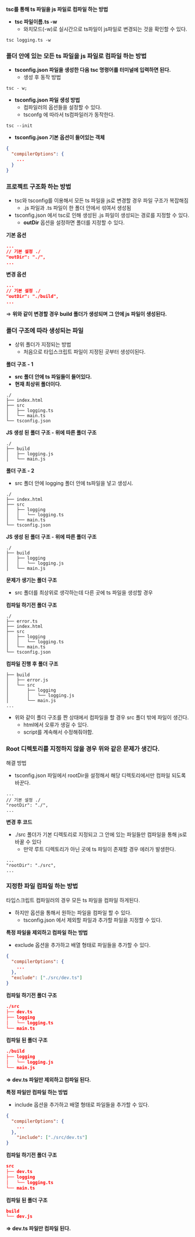 **tsc를 통해 ts 파일을 js 파일로 컴파일 하는 방법**

- **tsc 파일이름.ts -w**
  - 와치모드(-w)로 실시간으로 ts파일이 js파일로 변경되는 것을 확인할 수 있다.

```tsx
tsc logging.ts -w
```

### **폴더 안에 있는 모든 ts 파일을 js 파일로 컴파일 하는 방법**

- **tsconfig.json 파일을 생성한 다음 tsc 명령어를 터미널에 입력하면 된다.**
  - 생성 후 동작 방법

```tsx
tsc - w;
```

- **tsconfig.json 파일 생성 방법**
  - 컴파일러의 옵션들을 설정할 수 있다.
  - tsconfg 에 따라서 ts컴파일러가 동작한다.

```tsx
tsc --init
```

- **tsconfig.json 기본 옵션이 들어있는 객체**

```json
{
  "compilerOptions": {
    ...
  }
}
```

### 프로젝트 구조화 하는 방법

- tsc와 tsconfig를 이용해서 모든 ts 파일을 js로 변경할 경우 파일 구조가 복잡해짐
  - .js 파일과 .ts 파일이 한 폴더 안에서 섞여서 생성됨
- tsconfig.json 에서 tsc로 인해 생성된 .js 파일이 생성되는 경로를 지정할 수 있다.
  - **outDir** 옵션을 설정하면 폴더를 지정할 수 있다.

**기본 옵션**

```json
...
// 기본 설정 ./
"outDir": "./",
...
```

**변경 옵션**

```json
...
// 기본 설정 ./
"outDir": "./build",
...
```

⇒ **위와 같이 변경할 경우 build 폴더가 생성되며 그 안에 js 파일이 생성된다.**

### 폴더 구조에 따라 생성되는 파일

- 상위 폴더가 지정되는 방법
  - 처음으로 타입스크립트 파일이 지정된 곳부터 생성이된다.

**폴더 구조 - 1**

- **src 폴더 안에 ts 파일들이 들어있다.**
- **현재 최상위 폴더이다.**

```tsx
./
├── index.html
├── src
│   ├── logging.ts
│   └── main.ts
└── tsconfig.json
```

**JS 생성 된 폴더 구조 - 위에 따른 폴더 구조**

```tsx
./
├── build
│   ├── logging.js
│   └── main.js
```

**폴더 구조 - 2**

- src 폴더 안에 logging 폴더 안에 ts파일을 넣고 생성시.

```tsx
./
├── index.html
├── src
│   ├── logging
│   │   └── logging.ts
│   └── main.ts
└── tsconfig.json
```

**JS 생성 된 폴더 구조 - 위에 따른 폴더 구조**

```tsx
./
├── build
│   ├── logging
│   │   └── logging.js
│   └── main.js
```

**문제가 생기는 폴더 구조**

- src 폴더를 최상위로 생각하는데 다른 곳에 ts 파일을 생성할 경우

**컴파일 하기전 폴더 구조**

```tsx
./
├── error.ts
├── index.html
├── src
│   ├── logging
│   │   └── logging.ts
│   └── main.ts
└── tsconfig.json
```

**컴파일 진행 후 폴더 구조**

```tsx
├── build
│   ├── error.js
│   └── src
│       ├── logging
│       │   └── logging.js
│       └── main.js
...
```

- 위와 같이 폴더 구조를 짠 상태에서 컴파일을 할 경우 src 폴더 밖에 파일이 생긴다.
  - html에서 오류가 생길 수 있다.
  - script를 계속해서 수정해줘야함.

### Root 디렉토리를 지정하지 않을 경우 위와 같은 문제가 생긴다.

해결 방법

- tsconfig.json 파일에서 rootDir을 설정해서 해당 디렉토리에서만 컴파일 되도록 바꾼다.

```tsx
...
// 기본 설정 ./
"rootDir": "./",
...
```

**변경 후 코드**

- ./src 폴더가 기본 디렉토리로 지정되고 그 안에 있는 파일들만 컴파일을 통해 js로 바꿀 수 있다
  - 만약 루트 디렉토리가 아닌 곳에 ts 파일이 존재할 경우 에러가 발생한다.

```tsx
...
"rootDir": "./src",
...
```

### 지정한 파일 컴파일 하는 방법

타입스크립트 컴파일러의 경우 모든 ts 파일을 컴파일 하게된다.

- 하지만 옵션을 통해서 원하는 파일을 컴파일 할 수 있다.
  - tsconfig.json 에서 제외할 파일과 추가할 파일을 지정할 수 있다.

**특정 파일을 제외하고 컴파일 하는 방법**

- exclude 옵션을 추가하고 배열 형태로 파일들을 추가할 수 있다.

```json
{
  "compilerOptions": {
    ...
  },
  "exclude": ["./src/dev.ts"]
}
```

**컴파일 하기전 폴더 구조**

```json
./src
├── dev.ts
├── logging
│   └── logging.ts
└── main.ts
```

**컴파일 된 폴더 구조**

```json
./build
├── logging
│   └── logging.js
└── main.js
```

**⇒ dev.ts 파일만 제외하고 컴파일 된다.**

**특정 파일만 컴파일 하는 방법**

- include 옵션을 추가하고 배열 형태로 파일들을 추가할 수 있다.

```json
{
  "compilerOptions": {
    ...
  },
	"include": ["./src/dev.ts"]
}
```

**컴파일 하기전 폴더 구조**

```json
src
├── dev.ts
├── logging
│   └── logging.ts
└── main.ts
```

**컴파일 된 폴더 구조**

```json
build
└── dev.js
```

**⇒ dev.ts 파일만 컴파일 된다.**
